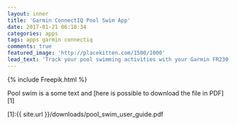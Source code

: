 ```yaml
---
layout: inner
title: 'Garmin ConnectIQ Pool Swim App'
date: 2017-01-21 06:18:34
categories: apps
tags: apps garmin connectiq
comments: true
featured_image: 'http://placekitten.com/1500/1000'
lead_text: 'Track your pool swimming activities with your Garmin FR230, FR235 and FR630'
---
```


{% include Freepik.html %}

Pool swim is a 
some text and [here is possible to download the file in PDF][1]


[1]:{{ site.url }}/downloads/pool_swim_user_guide.pdf
